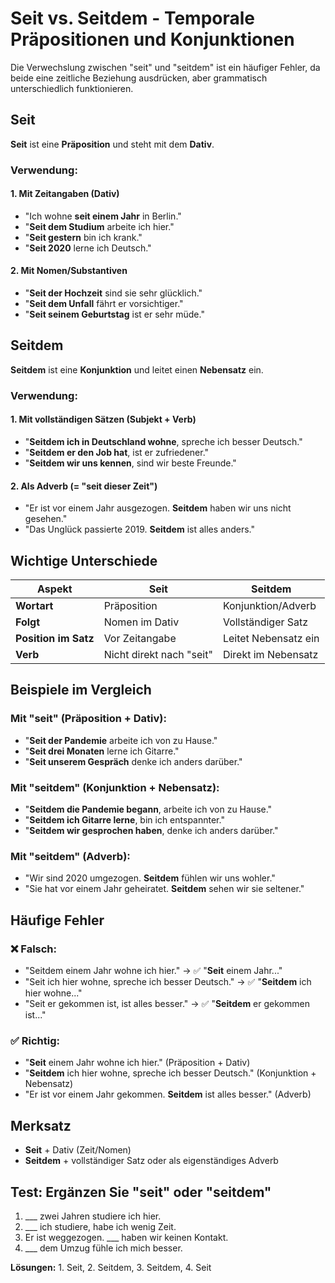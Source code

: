 # Seit vs. Seitdem - Temporale Präpositionen und Konjunktionen

Die Verwechslung zwischen "seit" und "seitdem" ist ein häufiger Fehler, da beide eine zeitliche Beziehung ausdrücken, aber grammatisch unterschiedlich funktionieren.

## Seit

**Seit** ist eine **Präposition** und steht mit dem **Dativ**.

### Verwendung:

#### 1. Mit Zeitangaben (Dativ)
- "Ich wohne **seit einem Jahr** in Berlin."
- "**Seit dem Studium** arbeite ich hier."
- "**Seit gestern** bin ich krank."
- "**Seit 2020** lerne ich Deutsch."

#### 2. Mit Nomen/Substantiven
- "**Seit der Hochzeit** sind sie sehr glücklich."
- "**Seit dem Unfall** fährt er vorsichtiger."
- "**Seit seinem Geburtstag** ist er sehr müde."

## Seitdem

**Seitdem** ist eine **Konjunktion** und leitet einen **Nebensatz** ein.

### Verwendung:

#### 1. Mit vollständigen Sätzen (Subjekt + Verb)
- "**Seitdem ich in Deutschland wohne**, spreche ich besser Deutsch."
- "**Seitdem er den Job hat**, ist er zufriedener."
- "**Seitdem wir uns kennen**, sind wir beste Freunde."

#### 2. Als Adverb (= "seit dieser Zeit")
- "Er ist vor einem Jahr ausgezogen. **Seitdem** haben wir uns nicht gesehen."
- "Das Unglück passierte 2019. **Seitdem** ist alles anders."

## Wichtige Unterschiede

| Aspekt | Seit | Seitdem |
|--------|------|---------|
| **Wortart** | Präposition | Konjunktion/Adverb |
| **Folgt** | Nomen im Dativ | Vollständiger Satz |
| **Position im Satz** | Vor Zeitangabe | Leitet Nebensatz ein |
| **Verb** | Nicht direkt nach "seit" | Direkt im Nebensatz |

## Beispiele im Vergleich

### Mit "seit" (Präposition + Dativ):
- "**Seit der Pandemie** arbeite ich von zu Hause."
- "**Seit drei Monaten** lerne ich Gitarre."
- "**Seit unserem Gespräch** denke ich anders darüber."

### Mit "seitdem" (Konjunktion + Nebensatz):
- "**Seitdem die Pandemie begann**, arbeite ich von zu Hause."
- "**Seitdem ich Gitarre lerne**, bin ich entspannter."
- "**Seitdem wir gesprochen haben**, denke ich anders darüber."

### Mit "seitdem" (Adverb):
- "Wir sind 2020 umgezogen. **Seitdem** fühlen wir uns wohler."
- "Sie hat vor einem Jahr geheiratet. **Seitdem** sehen wir sie seltener."

## Häufige Fehler

### ❌ Falsch:
- "Seitdem einem Jahr wohne ich hier." → ✅ "**Seit** einem Jahr..."
- "Seit ich hier wohne, spreche ich besser Deutsch." → ✅ "**Seitdem** ich hier wohne..."
- "Seit er gekommen ist, ist alles besser." → ✅ "**Seitdem** er gekommen ist..."

### ✅ Richtig:
- "**Seit** einem Jahr wohne ich hier." (Präposition + Dativ)
- "**Seitdem** ich hier wohne, spreche ich besser Deutsch." (Konjunktion + Nebensatz)
- "Er ist vor einem Jahr gekommen. **Seitdem** ist alles besser." (Adverb)

## Merksatz

- **Seit** + Dativ (Zeit/Nomen)
- **Seitdem** + vollständiger Satz oder als eigenständiges Adverb

## Test: Ergänzen Sie "seit" oder "seitdem"

1. ___ zwei Jahren studiere ich hier.
2. ___ ich studiere, habe ich wenig Zeit.
3. Er ist weggezogen. ___ haben wir keinen Kontakt.
4. ___ dem Umzug fühle ich mich besser.

**Lösungen:** 1. Seit, 2. Seitdem, 3. Seitdem, 4. Seit